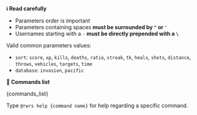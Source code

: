 **:information_source:️ Read carefully**

- Parameters order is important
- Parameters containing spaces **must be surrounded by `"` or  `'`**
- Usernames starting with a `-` **must be directly prepended with a `\`**

Valid common parameters values:

- `sort`: `score`, `xp`, `kills`, `deaths`, `ratio`, `streak`, `tk`, `heals`, `shots`, `distance`, `throws`, `vehicles`, `targets`, `time`
- `database`: `invasion`, `pacific`

**:page_facing_up: Commands list**

{commands_list}

Type `@rwrs help {command name}` for help regarding a specific command.